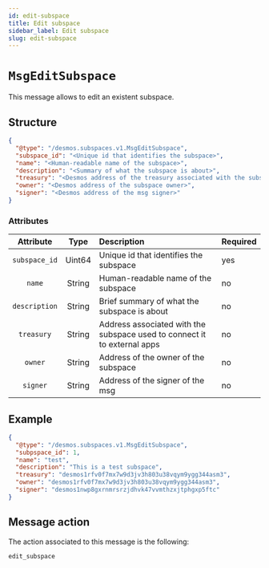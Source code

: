 ```yaml
---
id: edit-subspace
title: Edit subspace
sidebar_label: Edit subspace
slug: edit-subspace
---
```


# `MsgEditSubspace`
This message allows to edit an existent subspace.

## Structure
````json
{
  "@type": "/desmos.subspaces.v1.MsgEditSubspace",
  "subspace_id": "<Unique id that identifies the subspace>",
  "name": "<Human-readable name of the subspace>",
  "description": "<Summary of what the subspace is about>",
  "treasury": "<Desmos address of the treasury associated with the subspace>",
  "owner": "<Desmos address of the subspace owner>",
  "signer": "<Desmos address of the msg signer>"
}
````

### Attributes
|   Attribute   | Type | Description                                                              | Required |
|:-------------:| :----: |:-------------------------------------------------------------------------|:---------|
| `subspace_id` | Uint64 | Unique id that identifies the subspace                                   | yes      |
|    `name`     | String | Human-readable name of the subspace                                      | no       |
| `description` | String | Brief summary of what the subspace is about                              | no       |
|  `treasury`   | String | Address associated with the subspace used to connect it to external apps | no       |
|    `owner`    | String | Address of the owner of the subspace                                     | no       |
|   `signer`    | String | Address of the signer of the msg                                         | no       |

## Example
````json
{
  "@type": "/desmos.subspaces.v1.MsgEditSubspace",
  "subpspace_id": 1,
  "name": "test",
  "description": "This is a test subspace",
  "treasury": "desmos1rfv0f7mx7w9d3jv3h803u38vqym9ygg344asm3",
  "owner": "desmos1rfv0f7mx7w9d3jv3h803u38vqym9ygg344asm3",
  "signer": "desmos1nwp8gxrnmrsrzjdhvk47vvmthzxjtphgxp5ftc"
}
````

## Message action
The action associated to this message is the following:
```
edit_subspace
```
